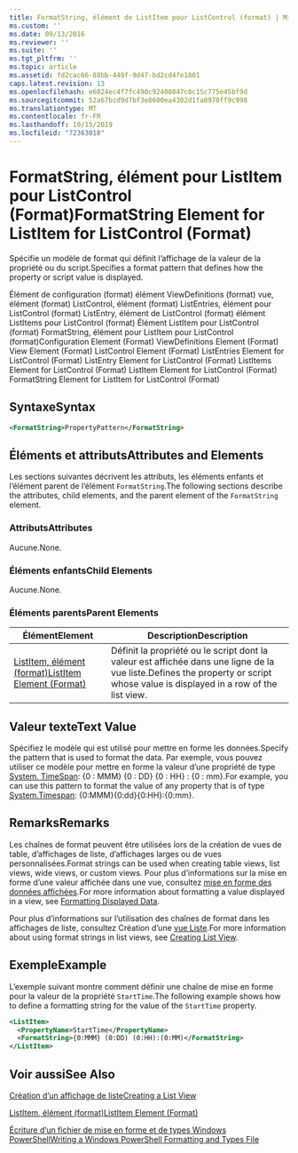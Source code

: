 ```yaml
---
title: FormatString, élément de ListItem pour ListControl (format) | Microsoft Docs
ms.custom: ''
ms.date: 09/13/2016
ms.reviewer: ''
ms.suite: ''
ms.tgt_pltfrm: ''
ms.topic: article
ms.assetid: fd2cac66-88bb-449f-9d47-bd2cd4fe1801
caps.latest.revision: 13
ms.openlocfilehash: e6024ec4f7fc490c92408047c8c15c775e45bf9d
ms.sourcegitcommit: 52a67bcd9d7bf3e8600ea4302d1fa8970ff9c998
ms.translationtype: MT
ms.contentlocale: fr-FR
ms.lasthandoff: 10/15/2019
ms.locfileid: "72363018"
---
```

# <a name="formatstring-element-for-listitem-for-listcontrol--format"></a><span data-ttu-id="17547-102">FormatString, élément pour ListItem pour ListControl (Format)</span><span class="sxs-lookup"><span data-stu-id="17547-102">FormatString Element for ListItem for ListControl  (Format)</span></span>

<span data-ttu-id="17547-103">Spécifie un modèle de format qui définit l’affichage de la valeur de la propriété ou du script.</span><span class="sxs-lookup"><span data-stu-id="17547-103">Specifies a format pattern that defines how the property or script value is displayed.</span></span>

<span data-ttu-id="17547-104">Élément de configuration (format) élément ViewDefinitions (format) vue, élément (format) ListControl, élément (format) ListEntries, élément pour ListControl (format) ListEntry, élément de ListControl (format) élément ListItems pour ListControl (format) Élément ListItem pour ListControl (format) FormatString, élément pour ListItem pour ListControl (format)</span><span class="sxs-lookup"><span data-stu-id="17547-104">Configuration Element (Format) ViewDefinitions Element (Format) View Element (Format) ListControl Element (Format) ListEntries Element for ListControl (Format) ListEntry Element for ListControl (Format) ListItems Element for ListControl (Format) ListItem Element for ListControl (Format) FormatString Element for ListItem for ListControl (Format)</span></span>

## <a name="syntax"></a><span data-ttu-id="17547-105">Syntaxe</span><span class="sxs-lookup"><span data-stu-id="17547-105">Syntax</span></span>

```xml
<FormatString>PropertyPattern</FormatString>
```

## <a name="attributes-and-elements"></a><span data-ttu-id="17547-106">Éléments et attributs</span><span class="sxs-lookup"><span data-stu-id="17547-106">Attributes and Elements</span></span>

<span data-ttu-id="17547-107">Les sections suivantes décrivent les attributs, les éléments enfants et l’élément parent de l’élément `FormatString`.</span><span class="sxs-lookup"><span data-stu-id="17547-107">The following sections describe the attributes, child elements, and the parent element of the `FormatString` element.</span></span>

### <a name="attributes"></a><span data-ttu-id="17547-108">Attributs</span><span class="sxs-lookup"><span data-stu-id="17547-108">Attributes</span></span>

<span data-ttu-id="17547-109">Aucune.</span><span class="sxs-lookup"><span data-stu-id="17547-109">None.</span></span>

### <a name="child-elements"></a><span data-ttu-id="17547-110">Éléments enfants</span><span class="sxs-lookup"><span data-stu-id="17547-110">Child Elements</span></span>

<span data-ttu-id="17547-111">Aucune.</span><span class="sxs-lookup"><span data-stu-id="17547-111">None.</span></span>

### <a name="parent-elements"></a><span data-ttu-id="17547-112">Éléments parents</span><span class="sxs-lookup"><span data-stu-id="17547-112">Parent Elements</span></span>

|<span data-ttu-id="17547-113">Élément</span><span class="sxs-lookup"><span data-stu-id="17547-113">Element</span></span>|<span data-ttu-id="17547-114">Description</span><span class="sxs-lookup"><span data-stu-id="17547-114">Description</span></span>|
|-------------|-----------------|
|[<span data-ttu-id="17547-115">ListItem, élément (format)</span><span class="sxs-lookup"><span data-stu-id="17547-115">ListItem Element (Format)</span></span>](./listitem-element-for-listitems-for-listcontrol-format.md)|<span data-ttu-id="17547-116">Définit la propriété ou le script dont la valeur est affichée dans une ligne de la vue liste.</span><span class="sxs-lookup"><span data-stu-id="17547-116">Defines the property or script whose value is displayed in a row of the list view.</span></span>|

## <a name="text-value"></a><span data-ttu-id="17547-117">Valeur texte</span><span class="sxs-lookup"><span data-stu-id="17547-117">Text Value</span></span>

<span data-ttu-id="17547-118">Spécifiez le modèle qui est utilisé pour mettre en forme les données.</span><span class="sxs-lookup"><span data-stu-id="17547-118">Specify the pattern that is used to format the data.</span></span> <span data-ttu-id="17547-119">Par exemple, vous pouvez utiliser ce modèle pour mettre en forme la valeur d’une propriété de type [System. TimeSpan](/dotnet/api/System.TimeSpan): {0 : MMM} {0 : DD} {0 : HH} : {0 : mm}.</span><span class="sxs-lookup"><span data-stu-id="17547-119">For example, you can use this pattern to format the value of any property that is of type [System.Timespan](/dotnet/api/System.TimeSpan): {0:MMM}{0:dd}{0:HH}:{0:mm}.</span></span>

## <a name="remarks"></a><span data-ttu-id="17547-120">Remarks</span><span class="sxs-lookup"><span data-stu-id="17547-120">Remarks</span></span>

<span data-ttu-id="17547-121">Les chaînes de format peuvent être utilisées lors de la création de vues de table, d’affichages de liste, d’affichages larges ou de vues personnalisées.</span><span class="sxs-lookup"><span data-stu-id="17547-121">Format strings can be used when creating table views, list views, wide views, or custom views.</span></span> <span data-ttu-id="17547-122">Pour plus d’informations sur la mise en forme d’une valeur affichée dans une vue, consultez [mise en forme des données affichées](./formatting-displayed-data.md).</span><span class="sxs-lookup"><span data-stu-id="17547-122">For more information about formatting a value displayed in a view, see [Formatting Displayed Data](./formatting-displayed-data.md).</span></span>

<span data-ttu-id="17547-123">Pour plus d’informations sur l’utilisation des chaînes de format dans les affichages de liste, consultez Création d’une [vue Liste](./creating-a-list-view.md).</span><span class="sxs-lookup"><span data-stu-id="17547-123">For more information about using format strings in list views, see [Creating List View](./creating-a-list-view.md).</span></span>

## <a name="example"></a><span data-ttu-id="17547-124">Exemple</span><span class="sxs-lookup"><span data-stu-id="17547-124">Example</span></span>

<span data-ttu-id="17547-125">L’exemple suivant montre comment définir une chaîne de mise en forme pour la valeur de la propriété `StartTime`.</span><span class="sxs-lookup"><span data-stu-id="17547-125">The following example shows how to define a formatting string for the value of the `StartTime` property.</span></span>

```xml
<ListItem>
  <PropertyName>StartTime</PropertyName>
  <FormatString>{0:MMM} (0:DD) (0:HH):(0:MM)</FormatString>
</ListItem>
```

## <a name="see-also"></a><span data-ttu-id="17547-126">Voir aussi</span><span class="sxs-lookup"><span data-stu-id="17547-126">See Also</span></span>

[<span data-ttu-id="17547-127">Création d’un affichage de liste</span><span class="sxs-lookup"><span data-stu-id="17547-127">Creating a List View</span></span>](./creating-a-list-view.md)

[<span data-ttu-id="17547-128">ListItem, élément (format)</span><span class="sxs-lookup"><span data-stu-id="17547-128">ListItem Element (Format)</span></span>](./listitem-element-for-listitems-for-listcontrol-format.md)

[<span data-ttu-id="17547-129">Écriture d’un fichier de mise en forme et de types Windows PowerShell</span><span class="sxs-lookup"><span data-stu-id="17547-129">Writing a Windows PowerShell Formatting and Types File</span></span>](./writing-a-powershell-formatting-file.md)

